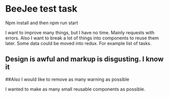 # BeeJee test task

Npm install and then npm run start

I want to improve many things, but I have no time. Mainly requests with errors. 
Also I want to break a lot of things into components to reuse them later. 
Some data could be moved into redux. For example list of tasks.

## Design is awful and markup is disgusting. I know it

##Also I would like to remove as many warning as possible


I wanted to make as many small reusable components as possible.  
